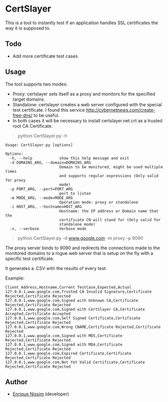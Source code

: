 # CertSlayer
This is a tool to instantly test if an application handles SSL certificates the way it is supposed to.

## Todo
* Add more certificate test cases

## Usage
The tool supports two modes:
- Proxy: certslayer sets itself as a proxy and monitors for the specified target domains.
- Standalone: certslayer creates a web server configured with the special test certificate. I found this service http://cybernetnews.com/create-free-dns/ to be useful.
- In both cases it will be necessary to install certslayer.net.crt as a trusted root CA Certificate.

> python CertSlayer.py -h

```
Usage: CertSlayer.py [options]

Options:
  -h, --help            show this help message and exit
  -d DOMAINS_ARG, --domain=DOMAINS_ARG
                        Domain to be monitored, might be used multiple times
                        and supports regular expressions (Only valid for proxy
                        mode)
  -p PORT_ARG, --port=PORT_ARG
                        port to listen
  -m MODE_ARG, --mode=MODE_ARG
                        Operation mode: proxy or standalone
  -i HOST_ARG, --hostname=HOST_ARG
                        Hostname: the IP address or Domain name that the
                        certificate CN will stand for (Only valid for
                        standalone mode)
  -v, --verbose         Verbose mode
```

> python CertSlayer.py -d www.google.com -m proxy -p 9090


The proxy server binds to 9090 and redirects the connections made to the monitored domains to a
rogue web server that is setup on the fly with a specific test certificate.

It generates a .CSV with the results of every test:

Example:
```
Client Address,Hostname,Current TestCase,Expected,Actual
127.0.0.1,www.google.com,Trusted CA Invalid Signature,Certificate Rejected,Certificate Rejected
127.0.0.1,www.google.com,Signed with Unknown CA,Certificate Rejected,Certificate Rejected
127.0.0.1,www.google.com,Signed with CertSlayer CA,Certificate Accepted,Certificate Accepted
127.0.0.1,www.google.com,Self Signed Certificate,Certificate Rejected,Certificate Rejected
127.0.0.1,www.google.com,Wrong CNAME,Certificate Rejected,Certificate Rejected
127.0.0.1,www.google.com,Signed with MD5,Certificate Rejected,Certificate Rejected
127.0.0.1,www.google.com,Signed with MD4,Certificate Rejected,Certificate Rejected
127.0.0.1,www.google.com,Expired Certificate,Certificate Rejected,Certificate Rejected
127.0.0.1,www.google.com,Not Yet Valid Certificate,Certificate Rejected,Certificate Rejected
```
## Author
* [Enrique Nissim](https://twitter.com/kiqueNissim) (developer)
